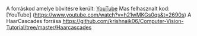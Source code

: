 A forráskod amelye bövitésre került: [YouTube](https://www.youtube.com/playlist?list=PLEsfXFp6DpzRyxnU-vfs3vk-61Wpt7bOS)
Mas felhasznalt kod: [YouTube] (https://www.youtube.com/watch?v=h21wMKGs0qs&t=2690s) 
A HaarCascades forrása https://github.com/krishnaik06/Computer-Vision-Tutorial/tree/master/Haarcascades


